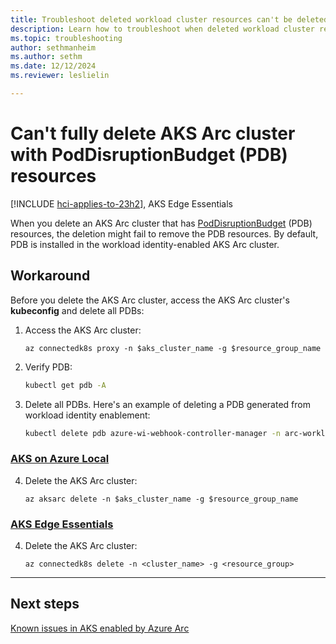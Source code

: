 ```yaml
---
title: Troubleshoot deleted workload cluster resources can't be deleted
description: Learn how to troubleshoot when deleted workload cluster resources can't be deleted.
ms.topic: troubleshooting
author: sethmanheim
ms.author: sethm
ms.date: 12/12/2024
ms.reviewer: leslielin

---
```


# Can't fully delete AKS Arc cluster with PodDisruptionBudget (PDB) resources

[!INCLUDE [hci-applies-to-23h2](includes/hci-applies-to-23h2.md)], AKS Edge Essentials

When you delete an AKS Arc cluster that has [PodDisruptionBudget](https://kubernetes.io/docs/tasks/run-application/configure-pdb/) (PDB) resources, the deletion might fail to remove the PDB resources. By default, PDB is installed in the workload identity-enabled AKS Arc cluster.

## Workaround

Before you delete the AKS Arc cluster, access the AKS Arc cluster's **kubeconfig** and delete all PDBs:

1. Access the AKS Arc cluster:

   ```azurecli
   az connectedk8s proxy -n $aks_cluster_name -g $resource_group_name 
   ```

1. Verify PDB:

   ```bash
   kubectl get pdb -A 
   ```

1. Delete all PDBs. Here's an example of deleting a PDB generated from workload identity enablement:

    ```bash
    kubectl delete pdb azure-wi-webhook-controller-manager -n arc-workload-identity 
    ```

### [AKS on Azure Local](#tab/aks-on-azure-local)

4. Delete the AKS Arc cluster:

    ```azurecli
    az aksarc delete -n $aks_cluster_name -g $resource_group_name
    ```

### [AKS Edge Essentials](#tab/aks-edge-essentials)

4. Delete the AKS Arc cluster:

    ```azurecli
    az connectedk8s delete -n <cluster_name> -g <resource_group>
    ```

---

## Next steps

[Known issues in AKS enabled by Azure Arc](aks-known-issues.md)
